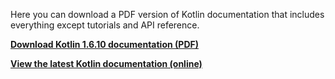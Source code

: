 [//]: # (title: Kotlin documentation as PDF)

Here you can download a PDF version of Kotlin documentation that includes everything except tutorials and API reference.

**[Download Kotlin 1.6.10 documentation (PDF)](https://kotlinlang.org/docs/kotlin-reference.pdf)**

**[View the latest Kotlin documentation (online)](home.xml)**
